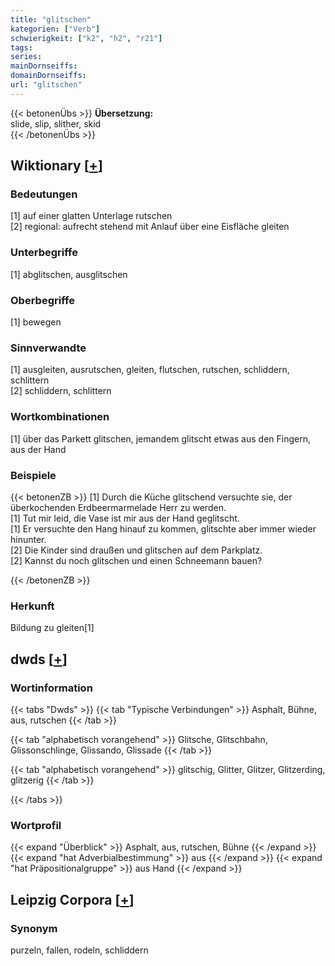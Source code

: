 ```yaml
---
title: "glitschen"
kategorien: ["Verb"]
schwierigkeit: ["k2", "h2", "r21"]
tags:
series:
mainDornseiffs:
domainDornseiffs:
url: "glitschen"
---
```


{{< betonenÜbs >}}
**Übersetzung:**  
slide, slip, slither, skid  
{{< /betonenÜbs >}}

## Wiktionary [[+](https://de.wiktionary.org/wiki/glitschen)]

### Bedeutungen
[1] auf einer glatten Unterlage rutschen  
[2] regional: aufrecht stehend mit Anlauf über eine Eisfläche gleiten  

### Unterbegriffe
[1] abglitschen, ausglitschen  

### Oberbegriffe
[1] bewegen  

### Sinnverwandte
[1] ausgleiten, ausrutschen, gleiten, flutschen,  rutschen, schliddern, schlittern  
[2] schliddern, schlittern  

### Wortkombinationen
[1] über das Parkett glitschen, jemandem glitscht etwas aus den Fingern, aus der Hand  

### Beispiele
{{< betonenZB >}}
[1] Durch die Küche glitschend versuchte sie, der überkochenden Erdbeermarmelade Herr zu werden.  
[1] Tut mir leid, die Vase ist mir aus der Hand geglitscht.  
[1] Er versuchte den Hang hinauf zu kommen, glitschte aber immer wieder hinunter.  
[2] Die Kinder sind draußen und glitschen auf dem Parkplatz.  
[2] Kannst du noch glitschen und einen Schneemann bauen?  

{{< /betonenZB >}}
### Herkunft
Bildung zu gleiten[1]  



## dwds [[+](https://www.dwds.de/wb/glitschen)]

### Wortinformation
{{< tabs "Dwds" >}}
{{< tab "Typische Verbindungen" >}}
Asphalt, Bühne, aus, rutschen
{{< /tab >}}

{{< tab "alphabetisch vorangehend" >}}
Glitsche, Glitschbahn, Glissonschlinge, Glissando, Glissade
{{< /tab >}}

{{< tab "alphabetisch vorangehend" >}}
glitschig, Glitter, Glitzer, Glitzerding, glitzerig
{{< /tab >}}

{{< /tabs >}}

### Wortprofil
{{< expand "Überblick" >}} Asphalt, aus, rutschen, Bühne {{< /expand >}}
{{< expand "hat Adverbialbestimmung" >}} aus {{< /expand >}}
{{< expand "hat Präpositionalgruppe" >}} aus Hand {{< /expand >}}

## Leipzig Corpora [[+](https://corpora.uni-leipzig.de/en/res?word=glitschen&corpusId=deu_newscrawl-public_2018)]


### Synonym
purzeln, fallen, rodeln, schliddern

